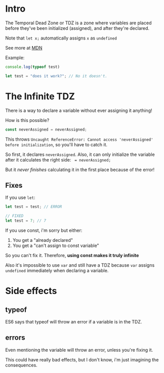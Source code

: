 # Intro
The Temporal Dead Zone or TDZ is a zone where variables are placed before they've been initialized (assigned), and after they're declared.

Note that ```let x;``` automatically assigns ```x``` as ```undefined```

See more at [MDN](https://developer.mozilla.org/en-US/docs/Web/JavaScript/Reference/Statements/let#Temporal_dead_zone)

Example:
```javascript
console.log(typeof test)

let test = "does it work?"; // No it doesn't. 
```

# The Infinite TDZ
There is a way to declare a variable without ever assigning it anything!

How is this possible?

```javascript
const neverAssigned = neverAssigned;
```

This throws ```Uncaught ReferenceError: Cannot access 'neverAssigned' before initialization```, so you'll have to catch it.

So first, it declares ```neverAssigned```.
Also, it can only initialize the variable after it calculates the right side: ``` = neverAssigned;```

But it *never finishes* calculating it in the first place because of the error!

## Fixes
If you use ```let```:

```javascript
let test = test; // ERROR

// FIXED
let test = 7; // 7
```

If you use const, i'm sorry but either:
 1. You get a "already declared"
 2. You get a "can't assign to const variable"

So you can't fix it. Therefore, **using const makes it truly infinite**

Also it's impossible to use ```var``` and still have a TDZ because ```var``` assigns ```undefined``` immediately when declaring a variable.



# Side effects

## typeof
ES6 says that typeof will throw an error if a variable is in the TDZ.

## errors
Even mentioning the variable will throw an error, unless you're fixing it.

This could have really bad effects, but I don't know, i'm just imagining the consequences.











































